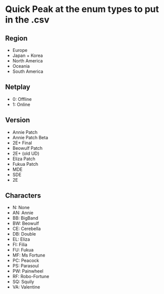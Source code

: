 # Quick Peak at the enum types to put in the .csv

## Region

* Europe
* Japan + Korea
* North America
* Oceania
* South America

## Netplay

* 0: Offline
* 1: Online

## Version

* Annie Patch 
* Annie Patch Beta
* 2E+ Final
* Beowulf Patch
* 2E+ (old UD)
* Eliza Patch
* Fukua Patch
* MDE
* SDE
* 2E

## Characters

* N: None
* AN: Annie
* BB: BigBand
* BW: Beowulf
* CE: Cerebella
* DB: Double
* EL: Eliza
* FI: Filia
* FU: Fukua
* MF: Ms Fortune
* PC: Peacock
* PS: Parasoul
* PW: Painwheel
* RF: Robo-Fortune
* SQ: Squily
* VA: Valentine